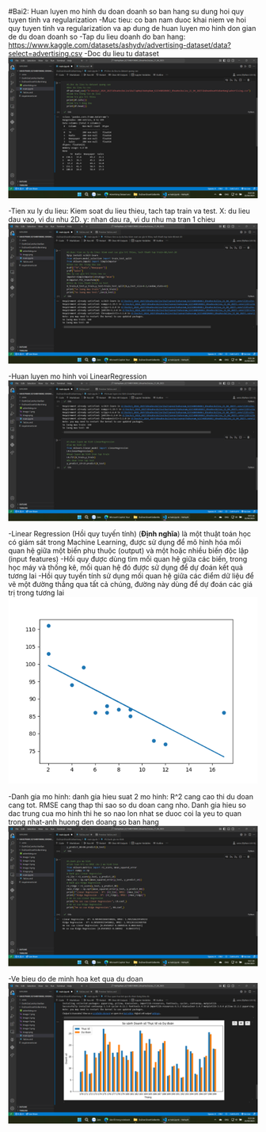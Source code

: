 #Bai2: Huan luyen mo hinh du doan doanh so ban hang su dung hoi quy tuyen tinh va regularization
-Muc tieu: co ban nam duoc khai niem ve hoi quy tuyen tinh va regularization va ap dung de huan luyen mo hinh don gian de du doan doanh so
-Tap du lieu doanh do ban hang: https://www.kaggle.com/datasets/ashydv/advertising-dataset/data?select=advertising.csv
-Doc du lieu tu dataset
![alt text](image.png)

-Tien xu ly du lieu: Kiem soat du lieu thieu, tach tap train va test. X: du lieu dau vao, vi du nhu 2D. y: nhan dau ra, vi du nhu ma tran 1 chieu
![alt text](image-1.png)

-Huan luyen mo hinh voi LinearRegression
![alt text](image-2.png)

-Linear Regression (Hồi quy tuyến tính) (__Định nghĩa__) là một thuật toán học có giám sát trong Machine Learning, được sử dụng để mô hình hóa mối quan hệ giữa một biến phụ thuộc (output) và một hoặc nhiều biến độc lập (input features)
-Hồi quy được dùng tìm mối quan hệ giữa các biến, trong học máy và thống kê, mối quan hệ đó được sử dụng để dự đoán kết quả tương lai
-Hồi quy tuyến tính sử dụng mối quan hệ giữa các điểm dữ liệu để vẽ một đường thẳng qua tất cả chúng, đường này dùng để dự đoán các giá trị trong tương lai
![alt text](image-7.png)

-Danh gia mo hinh: danh gia hieu suat 2 mo hinh: R^2 cang cao thi du doan cang tot. RMSE cang thap thi sao so du doan cang nho. Danh gia hieu so dac trung cua mo hinh thi he so nao lon nhat se duoc coi la yeu to quan trong nhat-anh huong den doang so ban hang
![alt text](image-5.png)

-Ve bieu do de minh hoa ket qua du doan
![alt text](image-6.png)